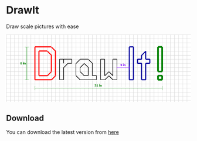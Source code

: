 # DrawIt
Draw scale pictures with ease

![logo](src/DrawIt/Resources/logo.png)

## Download

You can download the latest version from [here](https://1drv.ms/f/s!AnTMh2FpJASna1436ku-0D-5NiM)
